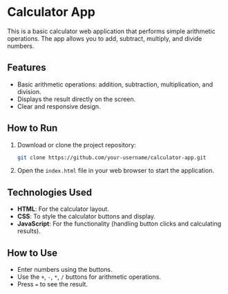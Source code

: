 # Calculator App

This is a basic calculator web application that performs simple arithmetic operations. The app allows you to add, subtract, multiply, and divide numbers.

## Features

- Basic arithmetic operations: addition, subtraction, multiplication, and division.
- Displays the result directly on the screen.
- Clear and responsive design.

## How to Run

1. Download or clone the project repository:
    ```bash
    git clone https://github.com/your-username/calculator-app.git
    ```

2. Open the `index.html` file in your web browser to start the application.

## Technologies Used

- **HTML**: For the calculator layout.
- **CSS**: To style the calculator buttons and display.
- **JavaScript**: For the functionality (handling button clicks and calculating results).

## How to Use

- Enter numbers using the buttons.
- Use the `+`, `-`, `*`, `/` buttons for arithmetic operations.
- Press `=` to see the result.
